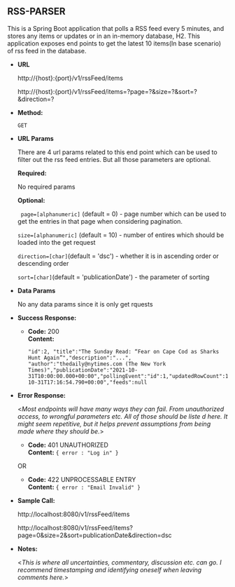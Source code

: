 **RSS-PARSER**
----
  This is a Spring Boot application that polls a RSS feed every 5 minutes, and stores any items or updates or in an in-memory database, H2. This application exposes     end points to get the latest 10 items(In base scenario) of rss feed in the database.
  
* **URL**

  http://{host}:{port}/v1/rssFeed/items
    
  http://{host}:{port}/v1/rssFeed/items=?page=?&size=?&sort=?&direction=?
  

* **Method:**

  `GET`
  
*  **URL Params**

    There are 4 url params related to this end point which can be used to filter out the rss feed entries. But all those parameters are optional.
  
   **Required:**
 
    No required params

   **Optional:**
 
   ` page=[alphanumeric]` (default = 0) - page number which can be used to get the entries in that page when considering pagination.
   
   `size=[alphanumeric]` (default = 10) - number of entires which should be loaded into the get request
   
   `direction=[char]`(default = 'dsc') - whether it is in ascending order or descending order
   
   `sort=[char]`(default = 'publicationDate') - the parameter of sorting


* **Data Params**

  No any data params since it is only get rquests
  
* **Success Response:**
  
  * **Code:** 200 <br />
    **Content:** 
    
    	"id":2, "title":"The Sunday Read: “Fear on Cape Cod as Sharks Hunt Again”","description":"...", "author":"thedaily@nytimes.com (The New York      Times)","publicationDate":"2021-10-31T10:00:00.000+00:00","pollingEvent":"id":1,"updatedRowCount":1363,"updatedTime":"2021-10-31T17:16:54.790+00:00","feeds":null
 
* **Error Response:**

  <_Most endpoints will have many ways they can fail. From unauthorized access, to wrongful parameters etc. All of those should be liste d here. It might seem repetitive, but it helps prevent assumptions from being made where they should be._>

  * **Code:** 401 UNAUTHORIZED <br />
    **Content:** `{ error : "Log in" }`

  OR

  * **Code:** 422 UNPROCESSABLE ENTRY <br />
    **Content:** `{ error : "Email Invalid" }`

* **Sample Call:**

  http://localhost:8080/v1/rssFeed/items
  
  http://localhost:8080/v1/rssFeed/items?page=0&size=2&sort=publicationDate&direction=dsc
  

* **Notes:**

  <_This is where all uncertainties, commentary, discussion etc. can go. I recommend timestamping and identifying oneself when leaving comments here._> 
